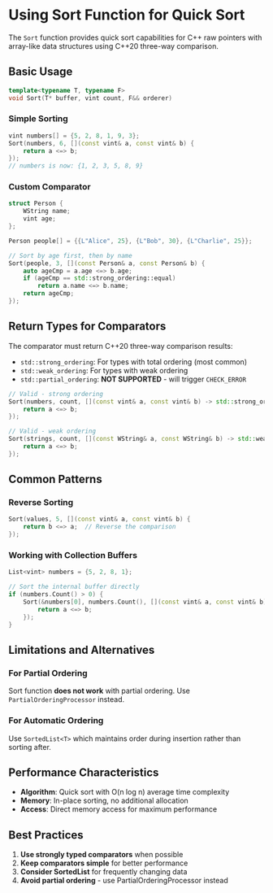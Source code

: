 # Using Sort Function for Quick Sort

The `Sort` function provides quick sort capabilities for C++ raw pointers with array-like data structures using C++20 three-way comparison.

## Basic Usage

```cpp
template<typename T, typename F>
void Sort(T* buffer, vint count, F&& orderer)
```

### Simple Sorting

```cpp
vint numbers[] = {5, 2, 8, 1, 9, 3};
Sort(numbers, 6, [](const vint& a, const vint& b) {
    return a <=> b;
});
// numbers is now: {1, 2, 3, 5, 8, 9}
```

### Custom Comparator

```cpp
struct Person {
    WString name;
    vint age;
};

Person people[] = {{L"Alice", 25}, {L"Bob", 30}, {L"Charlie", 25}};

// Sort by age first, then by name
Sort(people, 3, [](const Person& a, const Person& b) {
    auto ageCmp = a.age <=> b.age;
    if (ageCmp == std::strong_ordering::equal)
        return a.name <=> b.name;
    return ageCmp;
});
```

## Return Types for Comparators

The comparator must return C++20 three-way comparison results:

- `std::strong_ordering`: For types with total ordering (most common)
- `std::weak_ordering`: For types with weak ordering  
- `std::partial_ordering`: **NOT SUPPORTED** - will trigger `CHECK_ERROR`

```cpp
// Valid - strong ordering
Sort(numbers, count, [](const vint& a, const vint& b) -> std::strong_ordering {
    return a <=> b;
});

// Valid - weak ordering
Sort(strings, count, [](const WString& a, const WString& b) -> std::weak_ordering {
    return a <=> b;
});
```

## Common Patterns

### Reverse Sorting

```cpp
Sort(values, 5, [](const vint& a, const vint& b) {
    return b <=> a;  // Reverse the comparison
});
```

### Working with Collection Buffers

```cpp
List<vint> numbers = {5, 2, 8, 1};

// Sort the internal buffer directly
if (numbers.Count() > 0) {
    Sort(&numbers[0], numbers.Count(), [](const vint& a, const vint& b) {
        return a <=> b;
    });
}
```

## Limitations and Alternatives

### For Partial Ordering
Sort function **does not work** with partial ordering. Use `PartialOrderingProcessor` instead.

### For Automatic Ordering
Use `SortedList<T>` which maintains order during insertion rather than sorting after.

## Performance Characteristics

- **Algorithm**: Quick sort with O(n log n) average time complexity
- **Memory**: In-place sorting, no additional allocation
- **Access**: Direct memory access for maximum performance

## Best Practices

1. **Use strongly typed comparators** when possible
2. **Keep comparators simple** for better performance
3. **Consider SortedList** for frequently changing data
4. **Avoid partial ordering** - use PartialOrderingProcessor instead